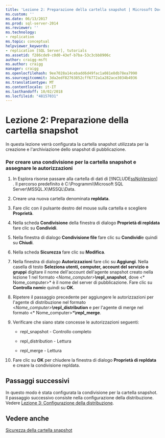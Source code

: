 ```yaml
---
title: 'Lezione 2: Preparazione della cartella snapshot | Microsoft Docs'
ms.custom: ''
ms.date: 06/13/2017
ms.prod: sql-server-2014
ms.reviewer: ''
ms.technology:
- replication
ms.topic: conceptual
helpviewer_keywords:
- replication [SQL Server], tutorials
ms.assetid: f286cde9-c0d0-43ef-b7ba-53c3cbb8906c
author: craigg-msft
ms.author: craigg
manager: craigg
ms.openlocfilehash: 9ee7028a14cebadd6d49fac1a081e8db78ea7990
ms.sourcegitcommit: 3da2edf82763852cff6772a1a282ace3034b4936
ms.translationtype: MT
ms.contentlocale: it-IT
ms.lasthandoff: 10/02/2018
ms.locfileid: "48157031"
---
```

# <a name="lesson-2-preparing-the-snapshot-folder"></a>Lezione 2: Preparazione della cartella snapshot
  In questa lezione verrà configurata la cartella snapshot utilizzata per la creazione e l'archiviazione dello snapshot di pubblicazione.  
  
### <a name="to-create-a-share-for-the-snapshot-folder-and-assign-permissions"></a>Per creare una condivisione per la cartella snapshot e assegnare le autorizzazioni  
  
1.  In Esplora risorse passare alla cartella di dati di [!INCLUDE[ssNoVersion](../../includes/ssnoversion-md.md)] . Il percorso predefinito è C:\Programmi\Microsoft SQL Server\MSSQL.X\MSSQL\Data.  
  
2.  Creare una nuova cartella denominata **repldata**.  
  
3.  Fare clic con il pulsante destro del mouse sulla cartella e scegliere **Proprietà**.  
  
4.  Nella scheda **Condivisione** della finestra di dialogo **Proprietà di repldata** fare clic su **Condividi**.  
  
5.  Nella finestra di dialogo **Condivisione file** fare clic su **Condividi**e quindi su **Chiudi**.  
  
6.  Nella scheda **Sicurezza** fare clic su **Modifica**.  
  
7.  Nella finestra di dialogo **Autorizzazioni** fare clic su **Aggiungi**. Nella casella di testo **Seleziona utenti, computer, account del servizio o gruppi** digitare il nome dell'account dell'agente snapshot creato nella lezione 1 nel formato \<*Nome_computer>***\repl_snapshot**, dove \<* Nome_computer>* è il nome del server di pubblicazione. Fare clic su **Controlla nomi**e quindi su **OK**.  
  
8.  Ripetere il passaggio precedente per aggiungere le autorizzazioni per l'agente di distribuzione nel formato \<*Nome_computer>***\repl_distribution** e per l'agente di merge nel formato \<* Nome_computer>***\repl_merge**.  
  
9. Verificare che siano state concesse le autorizzazioni seguenti:  
  
    -   repl_snapshot - Controllo completo  
  
    -   repl_distribution - Lettura  
  
    -   repl_merge - Lettura  
  
10. Fare clic su **OK** per chiudere la finestra di dialogo **Proprietà di repldata** e creare la condivisione repldata.  
  
## <a name="next-steps"></a>Passaggi successivi  
 In questo modo è stata configurata la condivisione per la cartella snapshot. Il passaggio successivo consiste nella configurazione della distribuzione. Vedere [Lezione 3: Configurazione della distribuzione](lesson-3-configuring-distribution.md).  
  
## <a name="see-also"></a>Vedere anche  
 [Sicurezza della cartella snapshot](security/secure-the-snapshot-folder.md)  
  
  
